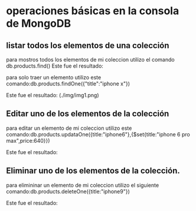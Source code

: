 # operaciones básicas en la consola de MongoDB
## listar todos los elementos de una colección
 para mostros todos los elementos de  mi coleccion  utilizo el comando  db.products.find()
 Este fue el resultado:

para solo traer  un elemento utilizo este comando:db.products.findOne({"title":"iphone x"})

Este fue el resultado:
(./img/img1.png)

## Editar uno de los elementos de la colección
para editar un elemento de mi coleccion  utilizo este comando:db.products.updataOne({title:"iphone6"},{$set{title:"iphone 6 pro max",price:640}}) 

Este fue el resultado:


## Eliminar uno de los elementos de la colección.

para elimininar un elemento de mi coleccion utilizo el siguiente comando:db.products.deleteOne({title:"iphone9"})

Este fue el resultado: